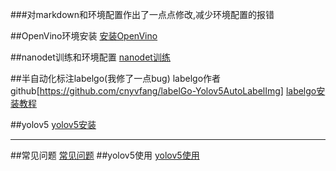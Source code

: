 ###对markdown和环境配置作出了一点点修改,减少环境配置的报错

##OpenVino环境安装
[安装OpenVino](./doc/安装OpenVino--linux.md)

##nanodet训练和环境配置
[nanodet训练](./doc/nanodet_plus.md)

##半自动化标注labelgo(我修了一点bug)
labelgo作者 github[https://github.com/cnyvfang/labelGo-Yolov5AutoLabelImg]
[labelgo安装教程](./labelGo-Yolov5AutoLabelImg/readme_zh_cn.md)

##yolov5
[yolov5安装](./yolov5/README.zh-CN.md)

---
##常见问题
[常见问题](./doc/常见报错.md)
##yolov5使用
[yolov5使用](./doc/yolov5.md)
